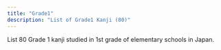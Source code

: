 ```yaml
---
title: "Grade1"
description: "List of Grade1 Kanji (80)"
---
```

List 80 Grade 1 kanji studied in 1st grade of elementary schools in Japan.